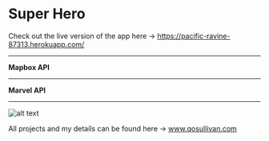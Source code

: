 # Super Hero
Check out the live version of the app here -> https://pacific-ravine-87313.herokuapp.com/

---
**Mapbox API**

---

**Marvel API**

---

![alt text](https://i.imgur.com/zdlUN68.png "Collision Course Screengrab")
All projects and my details can be found here -> www.qosullivan.com